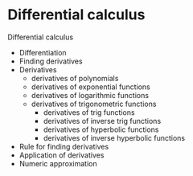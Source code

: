 # Differential calculus

Differential calculus
- Differentiation
- Finding derivatives
- Derivatives
  - derivatives of polynomials
  - derivatives of exponential functions
  - derivatives of logarithmic functions
  - derivatives of trigonometric functions
    - derivatives of trig functions
    - derivatives of inverse trig functions
    - derivatives of hyperbolic functions
    - derivatives of inverse hyperbolic functions
- Rule for finding derivatives
- Application of derivatives
- Numeric approximation
